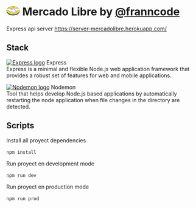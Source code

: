 # <img src="./logo.png" alt="Logo" height="24px" > Mercado Libre by [@franncode](https://www.linkedin.com/in/franncode/)
Express api server https://server-mercadolibre.herokuapp.com/<br/>

## Stack

<a href="http://expressjs.com/"><img src="https://camo.githubusercontent.com/fc61dcbdb7a6e49d3adecc12194b24ab20dfa25b/68747470733a2f2f692e636c6f756475702e636f6d2f7a6659366c4c376546612d3330303078333030302e706e67" alt="Express logo" height="22px"/></a> Express  
Express is a minimal and flexible Node.js web application framework that provides a robust set of features for web and mobile applications.

<a href="https://nodemon.io/"><img src="https://user-images.githubusercontent.com/13700/35731649-652807e8-080e-11e8-88fd-1b2f6d553b2d.png" alt="Nodemon logo" height="22px"/></a> Nodemon  
Tool that helps develop Node.js based applications by automatically restarting the node application when file changes in the directory are detected.


## Scripts

Install all proyect dependencies
```
npm install
```

Run proyect en development mode
```
npm run dev
```

Run proyect en production mode
```
npm run prod
```
